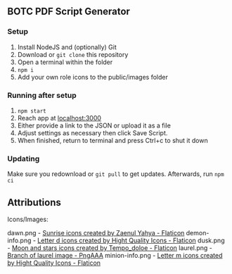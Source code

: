 ## BOTC PDF Script Generator

### Setup

1. Install NodeJS and (optionally) Git
2. Download or `git clone` this repository
3. Open a terminal within the folder
4. `npm i`
5. Add your own role icons to the public/images folder

### Running after setup

1. `npm start`
2. Reach app at [localhost:3000](http://localhost:3000)
3. Either provide a link to the JSON or upload it as a file
4. Adjust settings as necessary then click Save Script.
5. When finished, return to terminal and press Ctrl+c to shut it down

### Updating

Make sure you redownload or `git pull` to get updates. Afterwards, run `npm ci`

## Attributions

Icons/Images:

dawn.png - <a href="https://www.flaticon.com/free-icons/sunrise" title="sunrise icons">Sunrise icons created by Zaenul Yahya - Flaticon</a>
demon-info.png - <a href="https://www.flaticon.com/free-icons/letter-d" title="letter d icons">Letter d icons created by Hight Quality Icons - Flaticon</a>
dusk.png - <a href="https://www.flaticon.com/free-icons/moon-and-stars" title="moon and stars icons">Moon and stars icons created by Tempo_doloe - Flaticon</a>
laurel.png - <a href="https://www.pngaaa.com/detail/1880452" title="branch of laurel">Branch of laurel image - PngAAA</a>
minion-info.png - <a href="https://www.flaticon.com/free-icons/letter-m" title="letter m icons">Letter m icons created by Hight Quality Icons - Flaticon</a>
